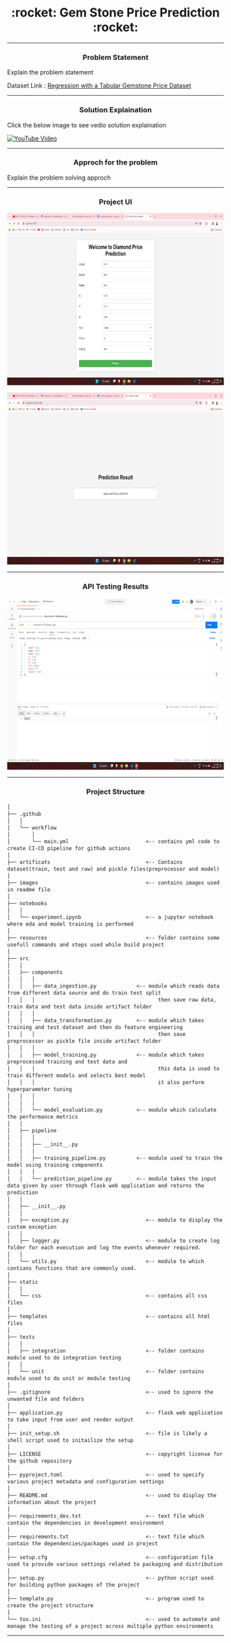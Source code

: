 <h1 align="center">:rocket: Gem Stone Price Prediction :rocket:</h1>

---

<h3 align="center">Problem Statement</h3>

Explain the problem statement

Dataset Link : [Regression with a Tabular Gemstone Price Dataset](https://www.kaggle.com/c/playground-series-s3e8/data)

---

<h3 align="center">Solution Explaination</h3>

Click the below image to see vedio solution explaination 

[![YouTube Video](images/youtube-tumbnail.png)](https://www.youtube.com/embed/______)

---

<h3 align="center">Approch for the problem</h3>

Explain the problem solving approch

---

<h3 align="center">Project UI</h3>

<p align="center"><img src="images/project_ui1.png" width="700" height="400"></p>
<p align="center"><img src="images/project_ui2.png" width="700" height="400"></p>

---

<h3 align="center">API Testing Results</h3>

<p align="center"><img src="images/api_testing_results.png" width="700" height="400"></p>

---

<h3 align="center">Project Structure</h3>

```
│  
├── .github
│   │
│   └── workflow                          
│       │
│       └── main.yml                         <-- contains yml code to create CI-CD pipeline for github actions
│  
├── artificats                               <-- Contains dataset(train, test and raw) and pickle files(preprocessor and model)
│  
├── images                                   <-- contains images used in readme file
│  
├── notebooks
│   │
│   └── experiment.ipynb                     <-- a jupyter notebook where eda and model training is performed
│  
├── resources                                <-- folder contains some usefull commands and steps used while build project 
│   
├── src
│   │
│   ├── components
│   │   │
│   │   ├── data_ingestion.py             <-- module which reads data from different data source and do train test split
│   │   │                                        then save raw data, train data and test data inside artifact folder 
│   │   │
│   │   ├── data_transformation.py        <-- module which takes training and test dataset and then do feature engineering
│   │   │                                        then save preprocessor as pickle file inside artifact folder 
│   │   │
│   │   ├── model_training.py             <-- module which takes preprocessed training and test data and 
│   │   │                                        this data is used to train different models and selects best model 
│   │   │                                        it also perform hyperparameter tuning 
│   │   │
│   │   │
│   │   └── model_evaluation.py           <-- module which calculate the performance metrics
│   │
│   ├── pipeline
│   │   │
│   │   ├── __init__.py
│   │   │
│   │   ├── training_pipeline.py          <-- module used to train the model using training components
│   │   │
│   │   └── prediction_pipeline.py        <-- module takes the input data given by user through flask web application and returns the prediction
│   │
│   ├── __init__.py
│   │
│   ├── exception.py                         <-- module to display the custom exception
│   │
│   ├── logger.py                            <-- module to create log folder for each execution and log the events whenever required.
│   │
│   └── utils.py                             <-- module to which contians functions that are commonly used.
│   
├── static
│   │
│   └── css                                  <-- contains all css files
│   
├── templates                                <-- contains all html files
│   
├── tests
│   │
│   ├── integration                          <-- folder contains module used to do integration testing
│   │
│   └── unit                                 <-- folder contains module used to do unit or module testing
│
├── .gitignore                               <-- used to ignore the unwanted file and folders
│
├── application.py                           <-- flask web application to take input from user and render output
│
├── init_setup.sh                            <-- file is likely a shell script used to initailize the setup
│
├── LICENSE                                  <-- copyright license for the github repository 
│
├── pyproject.toml                           <-- used to specify various project metadata and configuration settings
│
├── README.md                                <-- used to display the information about the project
│
├── requirements_dev.txt                     <-- text file which contain the dependencies in development environment
│
├── requirements.txt                         <-- text file which contain the dependencies/packages used in project 
│
├── setup.cfg                                <-- configuration file used to provide various settings related to packaging and distribution
│
├── setup.py                                 <-- python script used for building python packages of the project
│
├── template.py                              <-- program used to create the project structure
│
└── tox.ini                                  <-- used to automate and manage the testing of a project across multiple python environments
```

---
